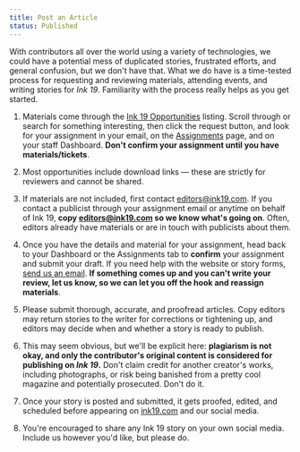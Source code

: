 ```yaml
---
title: Post an Article
status: Published
---
```

With contributors all over the world using a variety of technologies, we could have a potential mess of duplicated stories, frustrated efforts, and general confusion, but we don't have that. What we do have is a time-tested process for requesting and reviewing materials, attending events, and writing stories for _Ink 19_. Familiarity with the process really helps as you get started. 

1. Materials come through the [Ink 19 Opportunities](https://staff.ink19.com/opportunities/) listing. Scroll through or search for something interesting, then click the request button, and look for your assignment in your email, on the [Assignments](https://staff.ink19.com/assignments) page, and on your staff Dashboard. __Don't confirm your assignment until you have materials/tickets__.

2. Most opportunities include download links &mdash; these are strictly for reviewers and cannot be shared. 

3. If materials are not included, first contact editors@ink19.com. If you contact a publicist through your assignment email or anytime on behalf of Ink 19, __copy editors@ink19.com so we know what's going on__. Often, editors already have materials or are in touch with publicists about them. 

4. Once you have the details and material for your assignment, head back to your Dashboard or the Assignments tab to __confirm__ your assignment and submit your draft. If you need help with the website or story forms, [send us an email](mailto:editors@ink19.com). __If something comes up and you can't write your review, let us know, so we can let you off the hook and reassign materials__. 

5. Please submit thorough, accurate, and proofread articles. Copy editors may return stories to the writer for corrections or tightening up, and editors may decide when and whether a story is ready to publish. 

6. This may seem obvious, but we'll be explicit here: __plagiarism is not okay, and only the contributor's original content is considered for publishing on _Ink 19_.__ Don't claim credit for another creator's works, including photographs, or risk being banished from a pretty cool magazine and potentially prosecuted. Don't do it.

 7. Once your story is posted and submitted, it gets proofed, edited, and scheduled before appearing on [ink19.com](https://ink19.com) and our social media.

8. You're encouraged to share any Ink 19 story on your own social media. Include us however you'd like, but please do.
